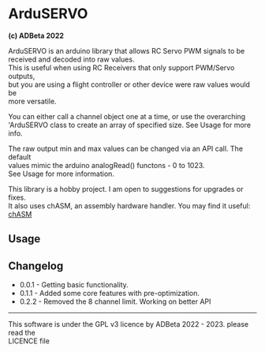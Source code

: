 # ArduSERVO
<b> (c) ADBeta 2022 </b>

ArduSERVO is an arduino library that allows RC Servo PWM signals to be  
received and decoded into raw values.  
This is useful when using RC Receivers that only support PWM/Servo outputs,  
but you are using a flight controller or other device were raw values would be  
more versatile.  

You can either call a channel object one at a time, or use the overarching  
'ArduSERVO class to create an array of specified size. See Usage for more info.  

The raw output min and max values can be changed via an API call. The default  
values mimic the arduino analogRead() functons - 0 to 1023.  
See Usage for more information.  

This library is a hobby project. I am open to suggestions for upgrades or fixes.  
It also uses chASM, an assembly hardware handler. You may find it useful: [chASM](https://github.com/ADBeta/chASM)

## Usage

## Changelog
* 0.0.1 - Getting basic functionality.  
* 0.1.1 - Added some core features with pre-optimization.  
* 0.2.2 - Removed the 8 channel limit. Working on better API  

--------------------------------------------------------------------------------
This software is under the GPL v3 licence by ADBeta 2022 - 2023. please read the  
LICENCE file
